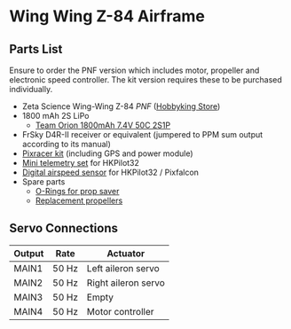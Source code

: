 # Wing Wing Z-84 Airframe

## Parts List

<aside class="note">
Ensure to order the PNF version which includes motor, propeller and electronic speed controller. The kit version requires these to be purchased individually.
</aside>

  * Zeta Science Wing-Wing Z-84 *PNF* ([Hobbyking Store](http://hobbyking.com/hobbyking/store/RC_PRODUCT_SEARCH.asp?strSearch=z-84))
  * 1800 mAh 2S LiPo
    * [Team Orion 1800mAh 7.4V 50C 2S1P](https://www.brack.ch/team-orion-1800mah-7-4v-50c-315318)
  * FrSky D4R-II receiver or equivalent (jumpered to PPM sum output according to its manual)
  * [Pixracer kit](hardware-pixracer.md) (including GPS and power module)
  * [Mini telemetry set](hardware-pixfalcon.md) for HKPilot32
  * [Digital airspeed sensor](hardware-pixfalcon.md) for HKPilot32 / Pixfalcon
  * Spare parts
    * [O-Rings for prop saver](http://www.hobbyking.com/hobbyking/store/__27339__Wing_Wing_Z_84_O_Ring_10pcs_.html)
    * [Replacement propellers](http://www.hobbyking.com/hobbyking/store/__27453__GWS_EP_Propeller_DD_5043_125x110mm_orange_6pcs_set_.html)

## Servo Connections

| Output | Rate | Actuator |
| -- | -- | -- |
| MAIN1 | 50 Hz | Left aileron servo |
| MAIN2 | 50 Hz | Right aileron servo |
| MAIN3 | 50 Hz | Empty |
| MAIN4 | 50 Hz | Motor controller |
